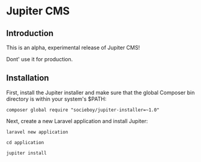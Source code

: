 # Jupiter CMS

## Introduction

This is an alpha, experimental release of Jupiter CMS!

Dont' use it for production.

## Installation

First, install the Jupiter installer and make sure that the global Composer bin directory is within your system's $PATH:

```
composer global require "socieboy/jupiter-installer=~1.0"
```

Next, create a new Laravel application and install Jupiter:

```
laravel new application

cd application

jupiter install
```